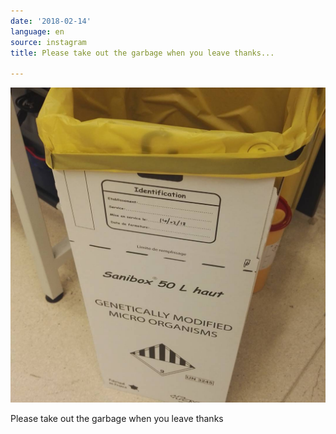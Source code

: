 ```yaml
---
date: '2018-02-14'
language: en
source: instagram
title: Please take out the garbage when you leave thanks...

---
```


![](/uploads/instagram/201802/8421f5d4c05a90d0bf9d31e7f7f9c273.jpg)

Please take out the garbage when you leave thanks
            